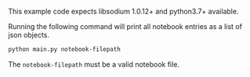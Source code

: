This example code expects libsodium 1.0.12+ and python3.7+ available.

Running the following command will print all notebook entries as a list of json objects.

```bash
python main.py notebook-filepath
```

The `notebook-filepath` must be a valid notebook file.
